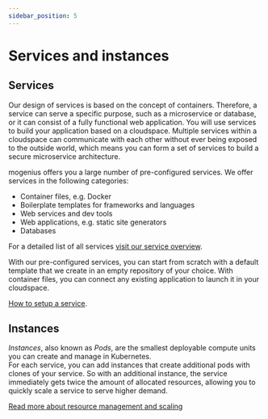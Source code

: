 ```yaml
---
sidebar_position: 5
---
```


# Services and instances

## Services
Our design of services is based on the concept of containers. Therefore, a service can serve a specific purpose, such as a microservice or database, or it can consist of a fully functional web application. You will use services to build your application based on a cloudspace. Multiple services within a cloudspace can communicate with each other without ever being exposed to the outside world, which means you can form a set of services to build a secure microservice architecture.

mogenius offers you a large number of pre-configured services. We offer services in the following categories:

 - Container files, e.g. Docker
 - Boilerplate templates for frameworks and languages
 - Web services and dev tools
 - Web applications, e.g. static site generators
 - Databases

For a detailed list of all services [visit our service overview](./../services/index.md).

With our pre-configured services, you can start from scratch with a default template that we create in an empty repository of your choice. With container files, you can connect any existing application to launch it in your cloudspace.

[How to setup a service](../development/deploying-services.md).

## Instances
*Instances*, also known as *Pods*, are the smallest deployable compute units you can create and manage in Kubernetes.  
For each service, you can add instances that create additional pods with clones of your service. So with an additional instance, the service immediately gets twice the amount of allocated resources, allowing you to quickly scale a service to serve higher demand. 

[Read more about resource management and scaling](./../cloud-management/resource-management.md)
